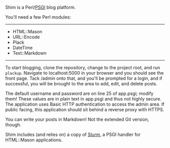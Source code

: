 Shim is a Perl/[PSGI](https://plackperl.org) blog platform.

You'll need a few Perl modules:

---

- HTML::Mason
- URL::Encode
- Plack
- DateTime
- Text::Markdown

---

To start blogging, clone the repository, change to the project root, and run ```plackup```. Navigate to localhost:5000 in your browser and you should see the front page. Tack /admin onto that, and you'll be prompted for a login, and if successful, you will be brought to the area to add, edit, and delete posts.

The default username and password are on line 25 of app.psgi; modify them! These values are in plain text in app.psgi and thus not highly secure. The application uses Basic HTTP authentication to access the admin area. If public facing, this application should sit behind a reverse proxy with HTTPS.

You can write your posts in Markdown! Not the extended Git version, though. 

Shim includes (and relies on) a copy of [Slurm](https://github.com/goodind1/slurm), a PSGI handler for HTML::Mason applications.
